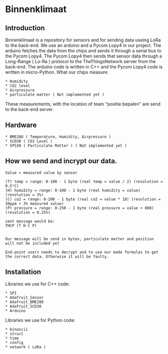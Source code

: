 # Binnenklimaat
## Introduction
Binnenklimaat is a repository for sensors and for sending data useing LoRa to the back-end. We use an arduino and a Pycom Lopy4 in our project. The arduino fetches the data from the chips and sends it through a serial bus to the Pycom Lopy4. The Pycom Lopy4 then sends that sensor data through a Long-Range ( Lo-Ra ) protocol to the TheThingsNetwork server from the back-end. The arduino code is written in C++ and the Pycom Lopy4 code is written in micro-Python.
What our chips measure:
```* Temperature
* Humidity
* CO2 level
* Airpressure
* particulate matter ( Not implemented yet )
```
These measurements, with the location of team "positie bepalen" are send to the back-end server.

## Hardware
```The chips we use in our project are and what they are used for:
* BME280 ( Temperature, Humidity, Airpressure )
* SCD30 ( CO2 Level ) 
* SPS30 ( Particulate Matter ) ( Not implemented yet )
```

## How we send and incrypt our data.
```
Value = measured value by sensor

(T) temp = range: 0-100 - 1 byte (real temp = value / 2) (resolution = 0.5°C)
(H) humidity = range: 0-100 - 1 byte (real humidity = value) (resolution = 3%)
(C) co2 = range: 0-200 - 1 byte (real co2 = value * 10) (resolution = 30ppm + 3% measured value)
(P) pressure = range: 0-250 - 1 byte (real pressure = value + 800) (resolution = 0.25%)

sent message would be:
THCP (T H C P)


Our message will be send in bytes, particulate matter and position will not be included yet

End-point users needs to decrypt and to use our made formulas to get the correct data. Otherwise it will be faulty.
 ```

## Installation
Libraries we use for C++ code:
```* Wire
* SPI
* Adafruit_Sensor
* Adafruit_BME280
* Adafruit_SCD30
* Arduino
```

Libraries we use for Python code:
```* socket
* binascii
* struct
* time
* config
* network ( LoRa )
```
